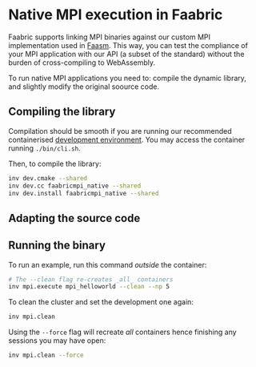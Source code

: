 # Native MPI execution in Faabric

Faabric supports linking MPI binaries against our custom MPI implementation
used in [Faasm](https://github.com/faasm/faasm). This way, you can test the
compliance of your MPI application with our API (a subset of the standard)
without the burden of cross-compiling to WebAssembly.

To run native MPI applications you need to: compile the dynamic library, and
slightly modify the original soource code.

## Compiling the library

Compilation should be smooth if you are running our recommended containerised
[development environment](../README.md). You may access the container running
`./bin/cli.sh`.

Then, to compile the library:
```bash
inv dev.cmake --shared
inv dev.cc faabricmpi_native --shared
inv dev.install faabricmpi_native --shared
```

## Adapting the source code

## Running the binary

To run an example, run this command _outside_ the container:
```bash
# The --clean flag re-creates _all_ containers
inv mpi.execute mpi_helloworld --clean --np 5
```

To clean the cluster and set the development one again:
```bash
inv mpi.clean
```

Using the `--force` flag will recreate _all_ containers hence finishing any
sessions you may have open:
```bash
inv mpi.clean --force
```
